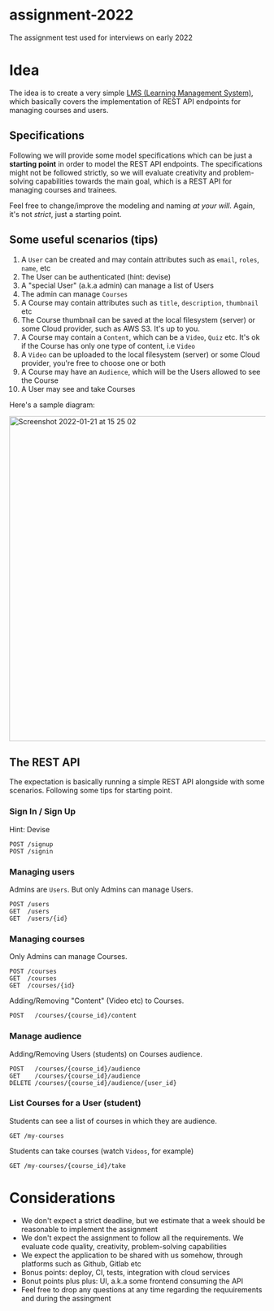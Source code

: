 # assignment-2022
The assignment test used for interviews on early 2022

# Idea
The idea is to create a very simple [LMS (Learning Management System)](https://en.wikipedia.org/wiki/Learning_management_system), which basically covers the implementation of REST API endpoints for managing courses and users.

## Specifications
Following we will provide some model specifications which can be just a **starting point** in order to model the REST API endpoints. The specifications might not be followed strictly, so we will evaluate creativity and problem-solving capabilities towards the main goal, which is a REST API for managing courses and trainees. 

Feel free to change/improve the modeling and naming _at your will_. Again, it's not *strict*, just a starting point.

## Some useful scenarios (tips)
1. A `User` can be created and may contain attributes such as `email`, `roles`, `name`, etc
2. The User can be authenticated (hint: devise)
3. A "special User" (a.k.a admin) can manage a list of Users
4. The admin can manage `Courses`
5. A Course may contain attributes such as `title`, `description`, `thumbnail` etc
6. The Course thumbnail can be saved at the local filesystem (server) or some Cloud provider, such as AWS S3. It's up to you.
7. A Course may contain a `Content`, which can be a `Video`, `Quiz` etc. It's ok if the Course has only one type of content, i.e `Video`
8. A `Video` can be uploaded to the local filesystem (server) or some Cloud provider, you're free to choose one or both
9. A Course may have an `Audience`, which will be the Users allowed to see the Course
10. A User may see and take Courses

Here's a sample diagram:

<img width="640" alt="Screenshot 2022-01-21 at 15 25 02" src="https://user-images.githubusercontent.com/385640/150553230-951456e8-c9f8-4ee0-82c5-fc57881a9ab1.png">

## The REST API
The expectation is basically running a simple REST API alongside with some scenarios. Following some tips for starting point.

### Sign In / Sign Up

Hint: Devise
```
POST /signup
POST /signin
```

### Managing users
Admins are `Users`. But only Admins can manage Users. 
```
POST /users
GET  /users
GET  /users/{id}
```

### Managing courses
Only Admins can manage Courses.
```
POST /courses
GET  /courses
GET  /courses/{id}
```
Adding/Removing "Content" (Video etc) to Courses.
```
POST   /courses/{course_id}/content
```

### Manage audience
Adding/Removing Users (students) on Courses audience.
```
POST   /courses/{course_id}/audience
GET    /courses/{course_id}/audience
DELETE /courses/{course_id}/audience/{user_id}
```
### List Courses for a User (student)
Students can see a list of courses in which they are audience.
```
GET /my-courses
```
Students can take courses (watch `Videos`, for example)
```
GET /my-courses/{course_id}/take
```

# Considerations

* We don't expect a strict deadline, but we estimate that a week should be reasonable to implement the assignment
* We don't expect the assignment to follow all the requirements. We evaluate code quality, creativity, problem-solving capabilities
* We expect the application to be shared with us somehow, through platforms such as Github, Gitlab etc
* Bonus points: deploy, CI, tests, integration with cloud services
* Bonut points plus plus: UI, a.k.a some frontend consuming the API
* Feel free to drop any questions at any time regarding the requuirements and during the assingment
